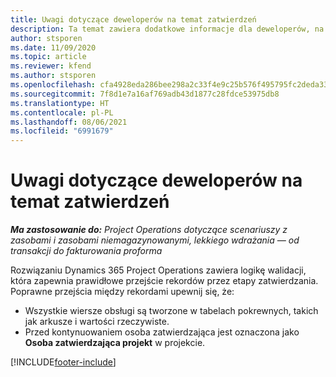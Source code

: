 ```yaml
---
title: Uwagi dotyczące deweloperów na temat zatwierdzeń
description: Ta temat zawiera dodatkowe informacje dla deweloperów, na temat pracy z zatwierdzaniem.
author: stsporen
ms.date: 11/09/2020
ms.topic: article
ms.reviewer: kfend
ms.author: stsporen
ms.openlocfilehash: cfa4928eda286bee298a2c33f4e9c25b576f495795fc2deda33b393e372465b1
ms.sourcegitcommit: 7f8d1e7a16af769adb43d1877c28fdce53975db8
ms.translationtype: HT
ms.contentlocale: pl-PL
ms.lasthandoff: 08/06/2021
ms.locfileid: "6991679"
---
```

# <a name="developer-notes-for-approvals"></a>Uwagi dotyczące deweloperów na temat zatwierdzeń

_**Ma zastosowanie do:** Project Operations dotyczące scenariuszy z zasobami i zasobami niemagazynowanymi, lekkiego wdrażania — od transakcji do fakturowania proforma_

Rozwiązaniu Dynamics 365 Project Operations zawiera logikę walidacji, która zapewnia prawidłowe przejście rekordów przez etapy zatwierdzania. Poprawne przejścia między rekordami upewnij się, że: 

  - Wszystkie wiersze obsługi są tworzone w tabelach pokrewnych, takich jak arkusze i wartości rzeczywiste.
  - Przed kontynuowaniem osoba zatwierdzająca jest oznaczona jako **Osoba zatwierdzająca projekt** w projekcie.


[!INCLUDE[footer-include](../includes/footer-banner.md)]